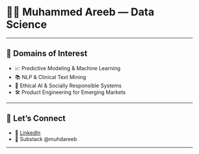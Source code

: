 # 👨‍💻 Muhammed Areeb — Data Science

---

## 🚀 Domains of Interest

- 📈 Predictive Modeling & Machine Learning
- 📚 NLP & Clinical Text Mining
- 🧠 Ethical AI & Socially Responsible Systems
- 🛠️ Product Engineering for Emerging Markets


---

## 🤝 Let’s Connect

- 💼 [LinkedIn](https://www.linkedin.com/in/mohammed-areeb-56a2051b4/)
- 🧠 Substack @muhdareeb



---
